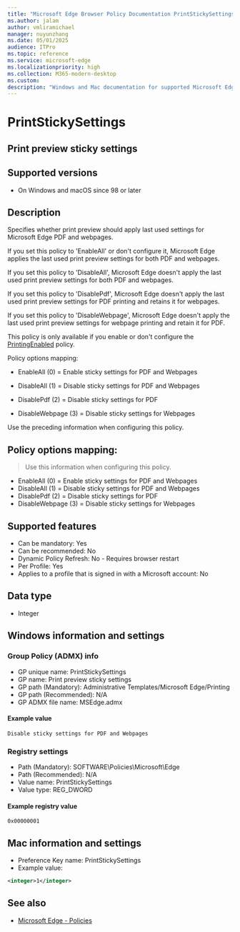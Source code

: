 ```yaml
---
title: "Microsoft Edge Browser Policy Documentation PrintStickySettings"
ms.author: jalam
author: vmliramichael
manager: nuyunzhang
ms.date: 05/01/2025
audience: ITPro
ms.topic: reference
ms.service: microsoft-edge
ms.localizationpriority: high
ms.collection: M365-modern-desktop
ms.custom:
description: "Windows and Mac documentation for supported Microsoft Edge Browser policy: Print preview sticky settings"
---
```


<!--THIS FILE IS AUTOMATICALLY GENERATED. MANUAL CHANGES WILL BE OVERWRITTEN.-->
<!--Please contact the Microsoft Edge Manageability team with any questions.-->

# PrintStickySettings

## Print preview sticky settings


## Supported versions

- On Windows and macOS since 98 or later

## Description

Specifies whether print preview should apply last used settings for Microsoft Edge PDF and webpages.

If you set this policy to 'EnableAll' or don't configure it, Microsoft Edge applies the last used print preview settings for both PDF and webpages.

If you set this policy to 'DisableAll', Microsoft Edge doesn't apply the last used print preview settings for both PDF and webpages.

If you set this policy to 'DisablePdf', Microsoft Edge doesn't apply the last used print preview settings for PDF printing and retains it for webpages.

If you set this policy to 'DisableWebpage', Microsoft Edge doesn't apply the last used print preview settings for webpage printing and retain it for PDF.

This policy is only available if you enable or don't configure the [PrintingEnabled](PrintingEnabled.md) policy.

Policy options mapping:

* EnableAll (0) = Enable sticky settings for PDF and Webpages

* DisableAll (1) = Disable sticky settings for PDF and Webpages

* DisablePdf (2) = Disable sticky settings for PDF

* DisableWebpage (3) = Disable sticky settings for Webpages

Use the preceding information when configuring this policy.

## Policy options mapping:
> Use this information when configuring this policy.

- EnableAll (0) = Enable sticky settings for PDF and Webpages
- DisableAll (1) = Disable sticky settings for PDF and Webpages
- DisablePdf (2) = Disable sticky settings for PDF
- DisableWebpage (3) = Disable sticky settings for Webpages

## Supported features

- Can be mandatory: Yes
- Can be recommended: No
- Dynamic Policy Refresh: No - Requires browser restart
- Per Profile: Yes
- Applies to a profile that is signed in with a Microsoft account: No

## Data type

- Integer

## Windows information and settings

### Group Policy (ADMX) info

- GP unique name: PrintStickySettings
- GP name: Print preview sticky settings
- GP path (Mandatory): Administrative Templates/Microsoft Edge/Printing
- GP path (Recommended): N/A
- GP ADMX file name: MSEdge.admx

#### Example value

```
Disable sticky settings for PDF and Webpages
```

### Registry settings

- Path (Mandatory): SOFTWARE\Policies\Microsoft\Edge
- Path (Recommended): N/A
- Value name: PrintStickySettings
- Value type: REG_DWORD

#### Example registry value

```
0x00000001
```


## Mac information and settings

- Preference Key name: PrintStickySettings
- Example value:

```xml
<integer>1</integer>
```

## See also
- [Microsoft Edge - Policies](../microsoft-edge-policies.md)
